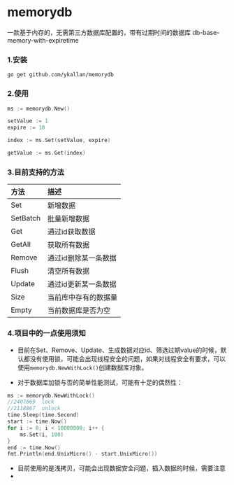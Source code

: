 # memorydb
一款基于内存的，无需第三方数据库配置的，带有过期时间的数据库 db-base-memory-with-expiretime


### 1.安装
```shell
go get github.com/ykallan/memorydb
```

### 2.使用
```go
ms := memorydb.New()

setValue := 1
expire := 10

index := ms.Set(setValue, expire)

getValue := ms.Get(index)
```

### 3.目前支持的方法

| 方法       | 描述          |
|:---------|:------------|
| Set      | 新增数据        |
| SetBatch | 批量新增数据      |
| Get      | 通过id获取数据    |
| GetAll   | 获取所有数据      |
| Remove   | 通过id删除某一条数据 |
| Flush    | 清空所有数据      |
| Update   | 通过id更新某一条数据 |
| Size     | 当前库中存有的数据量  |
| Empty    | 当前数据库是否为空   |


### 4.项目中的一点使用须知

- 目前在Set、Remove、Update、生成数据对应id、筛选过期value的时候，默认都没有使用锁，可能会出现线程安全的问题，如果对线程安全有要求，可以使用`memorydb.NewWithLock()`创建数据库对象。


- 对于数据库加锁与否的简单性能测试，可能有十足的偶然性：
```go
ms := memorydb.NewWithLock()
//2407669  lock
//2118867  unlock
time.Sleep(time.Second)
start := time.Now()
for i := 0; i < 10000000; i++ {
    ms.Set(i, 100)
}
end := time.Now()
fmt.Println(end.UnixMicro() - start.UnixMicro())


```

- 目前使用的是浅拷贝，可能会出现数据安全问题，插入数据的时候，需要注意
- 